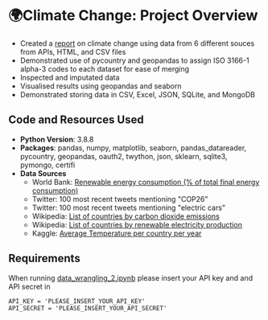 # :earth_africa:Climate Change: Project Overview
* Created a [report](https://github.com/ayanoyamamoto0/assignments_2021-2022/blob/main/data_wrangling_2/data_wrangling_2_presentation.pdf) on climate change using data from 6 different souces from APIs, HTML, and CSV files
* Demonstrated use of pycountry and geopandas to assign ISO 3166-1 alpha-3 codes to each dataset for ease of merging
* Inspected and imputated data
* Visualised results using geopandas and seaborn
* Demonstrated storing data in CSV, Excel, JSON, SQLite, and MongoDB

## Code and Resources Used
* **Python Version**: 3.8.8
* **Packages**: pandas, numpy, matplotlib, seaborn, pandas_datareader, pycountry, geopandas, oauth2, twython, json, sklearn, sqlite3, pymongo, certifi
* **Data Sources**
  * World Bank: [Renewable energy consumption (% of total final energy consumption)](https://data.worldbank.org/indicator/EG.FEC.RNEW.ZS?view=chart)
  * Twitter: 100 most recent tweets mentioning "COP26"
  * Twitter: 100 most recent tweets mentioning "electric cars"
  * Wikipedia: [List of countries by carbon dioxide emissions](https://en.wikipedia.org/wiki/List_of_countries_by_carbon_dioxide_emissions)
  * Wikipedia: [List of countries by renewable electricity production](https://en.wikipedia.org/wiki/List_of_countries_by_renewable_electricity_production)
  * Kaggle: [Average Temperature per country per year](https://www.kaggle.com/code/akshaychavan/average-temperature-per-country-per-year/data?select=matYearCountry.csv)

## Requirements
When running [data_wrangling_2.ipynb](https://github.com/ayanoyamamoto0/assignments_2021-2022/blob/main/data_wrangling_2/data_wrangling_2.ipynb) please insert your API key and and API secret in
```
API_KEY = 'PLEASE_INSERT_YOUR_API_KEY'
API_SECRET = 'PLEASE_INSERT_YOUR_API_SECRET'
```
